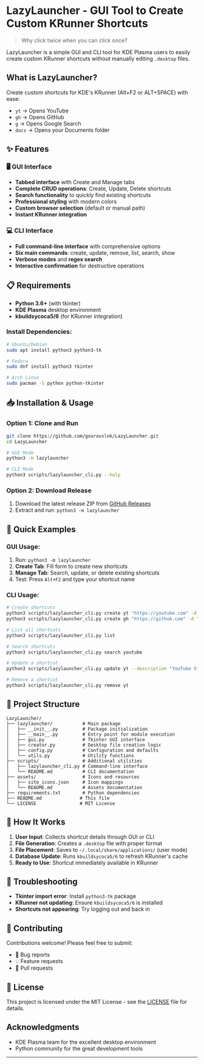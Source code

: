 # LazyLauncher - GUI Tool to Create Custom KRunner Shortcuts

> Why click twice when you can click once?

LazyLauncher is a simple GUI and CLI tool for KDE Plasma users to easily create custom KRunner shortcuts without manually editing `.desktop` files.

## What is LazyLauncher?

Create custom shortcuts for KDE's KRunner (Alt+F2 or ALT+SPACE) with ease:
- `yt` → Opens YouTube
- `gh` → Opens GitHub  
- `g` → Opens Google Search
- `docs` → Opens your Documents folder

## ✨ Features

### 🖥️ GUI Interface
- **Tabbed interface** with Create and Manage tabs
- **Complete CRUD operations**: Create, Update, Delete shortcuts
- **Search functionality** to quickly find existing shortcuts
- **Professional styling** with modern colors
- **Custom browser selection** (default or manual path)
- **Instant KRunner integration**

### 💻 CLI Interface
- **Full command-line interface** with comprehensive options
- **Six main commands**: create, update, remove, list, search, show
- **Verbose modes** and **regex search**
- **Interactive confirmation** for destructive operations

## 📋 Requirements

- **Python 3.6+** (with tkinter)
- **KDE Plasma** desktop environment
- **kbuildsycoca5/6** (for KRunner integration)

### Install Dependencies:
```bash
# Ubuntu/Debian
sudo apt install python3 python3-tk

# Fedora
sudo dnf install python3 tkinter

# Arch Linux
sudo pacman -S python python-tkinter
```

## 📥 Installation & Usage

### Option 1: Clone and Run
```bash
git clone https://github.com/gouravslnk/LazyLauncher.git
cd LazyLauncher

# GUI Mode
python3 -m lazylauncher

# CLI Mode
python3 scripts/lazylauncher_cli.py --help
```

### Option 2: Download Release
1. Download the latest release ZIP from [GitHub Releases](https://github.com/gouravslnk/LazyLauncher/releases)
2. Extract and run: `python3 -m lazylauncher`

## 🎯 Quick Examples

### GUI Usage:
1. Run: `python3 -m lazylauncher`
2. **Create Tab**: Fill form to create new shortcuts
3. **Manage Tab**: Search, update, or delete existing shortcuts
4. Test: Press `Alt+F2` and type your shortcut name

### CLI Usage:
```bash
# Create shortcuts
python3 scripts/lazylauncher_cli.py create yt "https://youtube.com" -d "YouTube"
python3 scripts/lazylauncher_cli.py create gh "https://github.com" -d "GitHub"

# List all shortcuts
python3 scripts/lazylauncher_cli.py list

# Search shortcuts
python3 scripts/lazylauncher_cli.py search youtube

# Update a shortcut
python3 scripts/lazylauncher_cli.py update yt --description "YouTube Videos"

# Remove a shortcut
python3 scripts/lazylauncher_cli.py remove yt
```

## 📁 Project Structure

```
LazyLauncher/
├── lazylauncher/           # Main package
│   ├── __init__.py         # Package initialization
│   ├── __main__.py         # Entry point for module execution
│   ├── gui.py              # Tkinter GUI interface
│   ├── creator.py          # Desktop file creation logic
│   ├── config.py           # Configuration and defaults
│   └── utils.py            # Utility functions
├── scripts/                # Additional utilities
│   ├── lazylauncher_cli.py # Command-line interface
│   └── README.md           # CLI documentation
├── assets/                 # Icons and resources
│   ├── site_icons.json     # Icon mappings
│   └── README.md           # Assets documentation
├── requirements.txt        # Python dependencies
├── README.md              # This file
└── LICENSE                # MIT License
```

## 🔧 How It Works

1. **User Input**: Collects shortcut details through GUI or CLI
2. **File Generation**: Creates a `.desktop` file with proper format
3. **File Placement**: Saves to `~/.local/share/applications/` (user mode)
4. **Database Update**: Runs `kbuildsycoca5/6` to refresh KRunner's cache
5. **Ready to Use**: Shortcut immediately available in KRunner

## 🐛 Troubleshooting

- **Tkinter import error**: Install `python3-tk` package
- **KRunner not updating**: Ensure `kbuildsycoca5/6` is installed
- **Shortcuts not appearing**: Try logging out and back in

## 🤝 Contributing

Contributions welcome! Please feel free to submit:
- 🐛 Bug reports
- 💡 Feature requests  
- 🔧 Pull requests

## 📄 License

This project is licensed under the MIT License - see the [LICENSE](LICENSE) file for details.

## Acknowledgments

- KDE Plasma team for the excellent desktop environment
- Python community for the great development tools

---

